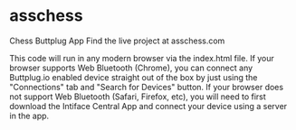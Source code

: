# asschess
Chess Buttplug App
Find the live project at asschess.com

This code will run in any modern browser via the index.html file.
If your browser supports Web Bluetooth (Chrome), you can connect any Buttplug.io enabled device straight out of the box by just using the "Connections" tab and "Search for Devices" button.
If your browser does not support Web Bluetooth (Safari, Firefox, etc), you will need to first download the Intiface Central App and connect your device using a server in the app.
